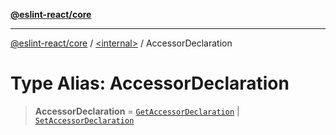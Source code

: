 [**@eslint-react/core**](../../README.md)

***

[@eslint-react/core](../../README.md) / [\<internal\>](../README.md) / AccessorDeclaration

# Type Alias: AccessorDeclaration

> **AccessorDeclaration** = [`GetAccessorDeclaration`](../interfaces/GetAccessorDeclaration.md) \| [`SetAccessorDeclaration`](../interfaces/SetAccessorDeclaration.md)

